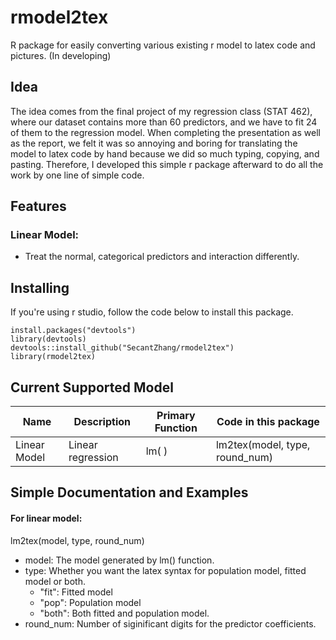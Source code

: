 # rmodel2tex
R package for easily converting various existing r model to latex code and pictures. (In developing)

## Idea
The idea comes from the final project of my regression class (STAT 462), where our dataset contains more than 60 predictors, and we have to fit 24 of them to the regression model. 
When completing the presentation as well as the report, we felt it was so annoying and boring for translating the model to latex code by hand because we did so much typing, copying, and pasting. 
Therefore, I developed this simple r package afterward to do all the work by one line of simple code. 

## Features
### Linear Model: 
* Treat the normal, categorical predictors and interaction differently. 

## Installing
If you're using r studio, follow the code below to install this package. 
```
install.packages("devtools")
library(devtools)
devtools::install_github("SecantZhang/rmodel2tex")
library(rmodel2tex)
```

## Current Supported Model
Name | Description | Primary Function | Code in this package
-----|-------------|------------------|------------------
Linear Model | Linear regression | lm( ) | lm2tex(model, type, round_num)

## Simple Documentation and Examples
#### For linear model: 
lm2tex(model, type, round_num)

* model: The model generated by lm() function. 
* type: Whether you want the latex syntax for population model, fitted model or both. 
  + "fit": Fitted model
  + "pop": Population model
  + "both": Both fitted and population model. 
* round_num: Number of siginificant digits for the predictor coefficients. 
